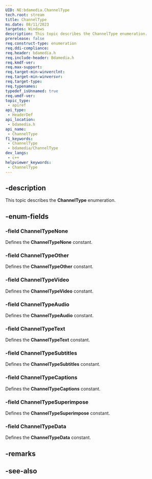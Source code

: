 ```yaml
---
UID: NE:bdamedia.ChannelType
tech.root: stream
title: ChannelType
ms.date: 08/11/2023
targetos: Windows
description: This topic describes the ChannelType enumeration.
prerelease: false
req.construct-type: enumeration
req.ddi-compliance: 
req.header: bdamedia.h
req.include-header: Bdamedia.h
req.kmdf-ver: 
req.max-support: 
req.target-min-winverclnt: 
req.target-min-winversvr: 
req.target-type: 
req.typenames: 
typedef_isUnnamed: true
req.umdf-ver: 
topic_type:
 - apiref
api_type:
 - HeaderDef
api_location:
 - bdamedia.h
api_name:
 - ChannelType
f1_keywords:
 - ChannelType
 - bdamedia/ChannelType
dev_langs:
 - c++
helpviewer_keywords:
 - ChannelType
---
```


## -description

This topic describes the **ChannelType** enumeration.

## -enum-fields

### -field ChannelTypeNone

Defines the **ChannelTypeNone** constant.

### -field ChannelTypeOther

Defines the **ChannelTypeOther** constant.

### -field ChannelTypeVideo

Defines the **ChannelTypeVideo** constant.

### -field ChannelTypeAudio

Defines the **ChannelTypeAudio** constant.

### -field ChannelTypeText

Defines the **ChannelTypeText** constant.

### -field ChannelTypeSubtitles

Defines the **ChannelTypeSubtitles** constant.

### -field ChannelTypeCaptions

Defines the **ChannelTypeCaptions** constant.

### -field ChannelTypeSuperimpose

Defines the **ChannelTypeSuperimpose** constant.

### -field ChannelTypeData

Defines the **ChannelTypeData** constant.

## -remarks

## -see-also
